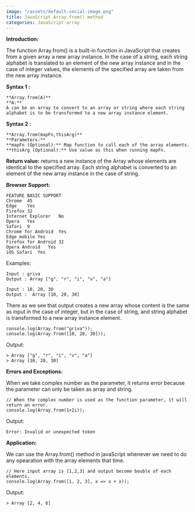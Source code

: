 ```yaml
---
image: "/assets/default-social-image.png"
title: JavaScript Array.from() method
categories: JavaScript-array
---
```


**Introduction:**

The function Array.from() is a built-in function in JavaScript that creates from a given array a new array instance. In the case of a string, each string alphabet is translated to an element of the new array instance and in the case of integer values, the elements of the specified array are taken from the new array instance.

**Syntax 1 :**

```
**Array.from(A)**
**A:**
A can be an array to convert to an array or string where each string alphabet is to be transformed to a new array instance element.
```

**Syntax 2 :**

```
**Array.from(mapFn,thisArg)**
**Parameters:**
**mapFn (Optional):** Map function to call each of the array elements.
**thisArg (Optional):** Use value as this when running mapFn.
```

**Return value:** returns a new instance of the Array whose elements are identical to the specified array. Each string alphabet is converted to an element of the new array instance in the case of string.

**Browser Support:**

```
FEATURE	BASIC SUPPORT
Chrome	45
Edge	Yes
Firefox	32
Internet Explorer	No
Opera	Yes
Safari	9
Chrome for Android	Yes
Edge mobile	Yes
Firefox for Android	32
Opera Android	Yes
iOS Safari	Yes
```

Examples:

```
Input : griva
Output : Array ["g", "r", "i", "v", "a"]
```

```
Input : 10, 20, 30
Output :  Array [10, 20, 30]
```

There as we see that output creates a new array whose content is the same as input in the case of integer, but in the case of string, and string alphabet is transformed to a new array instance element.

```
console.log(Array.from("griva")); 
console.log(Array.from([10, 20, 30])); 
```

Output:

```
> Array ["g", "r", "i", "v", "a"]
> Array [10, 20, 30]
```

**Errors and Exceptions:**

When we take complex number as the parameter, it returns error because the parameter can only be taken as array and string.

```
// When the complex number is used as the function parameter, it will return an error. 
console.log(Array.from(1+2i)); 
```

Output:

`Error: Invalid or unexpected token`

**Application:**

We can use the Array.from() method in javaScript whenever we need to do any opearation with the array elements that time.

```
// Here input array is [1,2,3] and output become bouble of each elements. 
console.log(Array.from([1, 2, 3], x => x + x)); 
```

Output:

`> Array [2, 4, 6]`